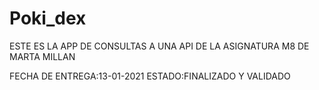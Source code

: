 # Poki_dex
ESTE ES LA APP DE CONSULTAS A UNA API DE LA ASIGNATURA M8 DE MARTA MILLAN

FECHA DE ENTREGA:13-01-2021
ESTADO:FINALIZADO Y VALIDADO
